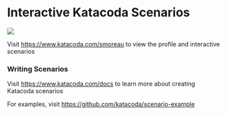 # Interactive Katacoda Scenarios

[![](http://shields.katacoda.com/katacoda/smoreau/count.svg)](https://www.katacoda.com/smoreau "Get your profile on Katacoda.com")

Visit https://www.katacoda.com/smoreau to view the profile and interactive scenarios

### Writing Scenarios
Visit https://www.katacoda.com/docs to learn more about creating Katacoda scenarios

For examples, visit https://github.com/katacoda/scenario-example
